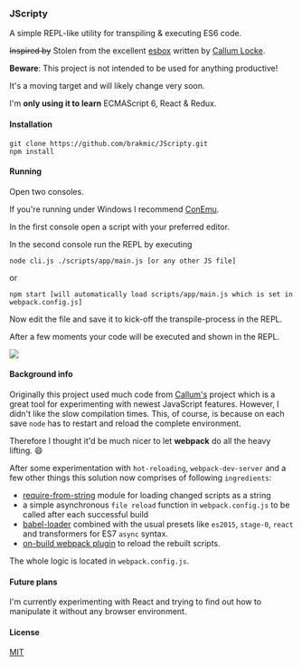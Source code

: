 ### JScripty

A simple REPL-like utility for transpiling & executing ES6 code.

<del>Inspired by</del> Stolen from the excellent [esbox](https://github.com/callumlocke/esbox)
written by [Callum Locke](https://twitter.com/callumlocke).

**Beware**: This project is not intended to be used for anything productive!

It's a moving target and will likely change very soon.

I'm __only using it to learn__ ECMAScript 6, React & Redux.

#### Installation

```
git clone https://github.com/brakmic/JScripty.git
npm install
```

#### Running

Open two consoles.

If you're running under Windows I recommend [ConEmu](https://conemu.github.io/).

In the first console open a script with your preferred editor.

In the second console run the REPL by executing

```
node cli.js ./scripts/app/main.js [or any other JS file]
```

or

```
npm start [will automatically load scripts/app/main.js which is set in webpack.config.js]
```


Now edit the file and save it to kick-off the transpile-process in the REPL.

After a few moments your code will be executed and shown in the REPL.

<img src="http://fs5.directupload.net/images/160325/76wmrqdx.png"/>

#### Background info

Originally this project used much code from [Callum's](https://github.com/callumlocke/esbox) project which is a great tool for experimenting with newest JavaScript features. However, I didn't like the slow compilation times.
This, of course, is because on each save `node` has to restart and reload the complete environment.

Therefore I thought it'd be much nicer to let **webpack** do all the heavy lifting. :smile:

After some experimentation with `hot-reloading`, `webpack-dev-server` and a few other things this solution now comprises of following `ingredients`:

- [require-from-string](https://www.npmjs.com/package/require-from-string) module for loading changed scripts as a string
- a simple asynchronous `file reload` function in `webpack.config.js` to be called after each successful build
- [babel-loader](https://www.npmjs.com/package/babel-loader) combined with the usual presets like `es2015`, `stage-0`, `react` and transformers for ES7 `async` syntax.
- [on-build webpack plugin](https://www.npmjs.com/package/on-build-webpack) to reload the rebuilt scripts.

The whole logic is located in `webpack.config.js`.

#### Future plans

I'm currently experimenting with React and trying to find out how to manipulate it without any browser environment.

#### License

[MIT](https://github.com/brakmic/JScripty/blob/master/LICENSE)
